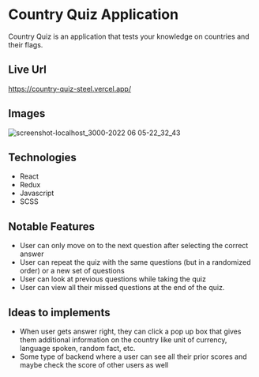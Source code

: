 # Country Quiz Application
Country Quiz is an application that tests your knowledge on countries and their flags.

## Live Url
https://country-quiz-steel.vercel.app/

## Images
![screenshot-localhost_3000-2022 06 05-22_32_43](https://user-images.githubusercontent.com/72288176/172100929-41f71646-03c6-49b5-bafe-613c8d6b3e07.png)


## Technologies
* React
* Redux
* Javascript
* SCSS


## Notable Features
* User can only move on to the next question after selecting the correct answer
* User can repeat the quiz with the same questions (but in a randomized order) or a new set of questions
* User can look at previous questions while taking the quiz
* User can view all their missed questions at the end of the quiz.

## Ideas to implements
* When user gets answer right, they can click a pop up box that gives them additional information on the country like unit of currency, language spoken, random fact, etc.
* Some type of backend where a user can see all their prior scores and maybe check the score of other users as well

